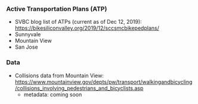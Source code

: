 ### Active Transportation Plans (ATP)
- SVBC blog list of ATPs (current as of Dec 12, 2019): https://bikesiliconvalley.org/2019/12/sccsmcbikepedplans/
- Sunnyvale
- Mountain View
- San Jose

### Data
- Collisions data from Mountain View: https://www.mountainview.gov/depts/pw/transport/walkingandbicycling/collisions_involving_pedestrians_and_bicyclists.asp
   - metadata: coming soon
